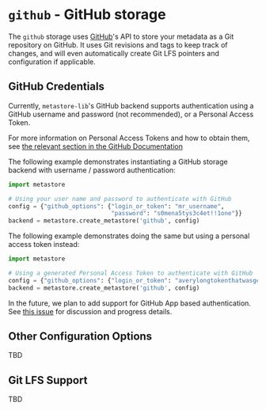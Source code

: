 # `github` - GitHub storage

The `github` storage uses [GitHub](https://github.com)'s API to store your 
metadata as a Git repository on GitHub. It uses Git revisions and tags to
keep track of changes, and will even automatically create Git LFS pointers
and configuration if applicable. 

## GitHub Credentials

Currently, `metastore-lib`'s GitHub backend supports authentication using 
a GitHub username and password (not recommended), or a Personal Access Token. 

For more information on Personal Access Tokens and how to obtain them, 
see [the relevant section in the GitHub Documentation](https://docs.github.com/en/github/authenticating-to-github/creating-a-personal-access-token)

The following example demonstrates instantiating a GitHub storage backend with
username / password authentication:

```python
import metastore

# Using your user name and password to authenticate with GitHub 
config = {"github_options": {"login_or_token": "mr_username",
                             "password": "s0mena5tys3c4et!!1one"}}
backend = metastore.create_metastore('github', config) 
```

The following example demonstrates doing the same but using a personal access
token instead:

```python
import metastore

# Using a generated Personal Access Token to authenticate with GitHub 
config = {"github_options": {"login_or_token": "averylongtokenthatwasgeneratedespeciallyforthis"}}
backend = metastore.create_metastore('github', config) 
```
 
In the future, we plan to add support for GitHub App based authentication. See
[this issue](https://github.com/datopian/metastore-lib/issues/18) for discussion
and progress details. 

## Other Configuration Options

TBD 

## Git LFS Support

TBD